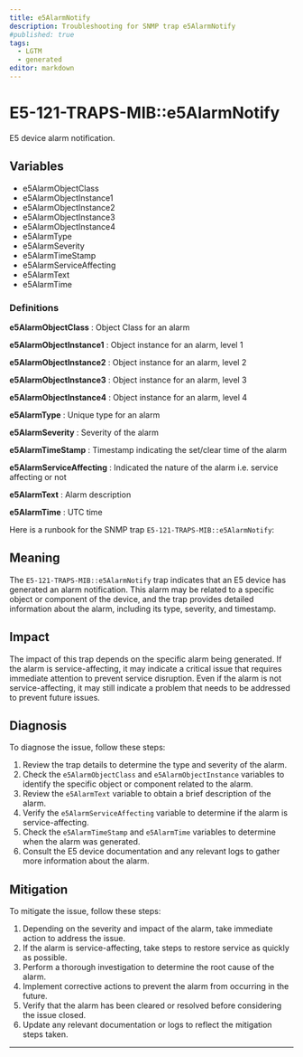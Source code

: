 ```yaml
---
title: e5AlarmNotify
description: Troubleshooting for SNMP trap e5AlarmNotify
#published: true
tags:
  - LGTM
  - generated
editor: markdown
---
```


# E5-121-TRAPS-MIB::e5AlarmNotify 

E5 device alarm notification. 


## Variables


  - e5AlarmObjectClass
  - e5AlarmObjectInstance1
  - e5AlarmObjectInstance2
  - e5AlarmObjectInstance3
  - e5AlarmObjectInstance4
  - e5AlarmType
  - e5AlarmSeverity
  - e5AlarmTimeStamp
  - e5AlarmServiceAffecting
  - e5AlarmText
  - e5AlarmTime 

### Definitions 


**e5AlarmObjectClass** 
: Object Class for an alarm 

**e5AlarmObjectInstance1** 
: Object instance for an alarm, level 1 

**e5AlarmObjectInstance2** 
: Object instance for an alarm, level 2 

**e5AlarmObjectInstance3** 
: Object instance for an alarm, level 3 

**e5AlarmObjectInstance4** 
: Object instance for an alarm, level 4 

**e5AlarmType** 
: Unique type for an alarm 

**e5AlarmSeverity** 
: Severity of the alarm 

**e5AlarmTimeStamp** 
: Timestamp indicating the set/clear time of the alarm 

**e5AlarmServiceAffecting** 
: Indicated the nature of the alarm i.e. service
affecting or not 

**e5AlarmText** 
: Alarm description 

**e5AlarmTime** 
: UTC time 


Here is a runbook for the SNMP trap `E5-121-TRAPS-MIB::e5AlarmNotify`:

## Meaning

The `E5-121-TRAPS-MIB::e5AlarmNotify` trap indicates that an E5 device has generated an alarm notification. This alarm may be related to a specific object or component of the device, and the trap provides detailed information about the alarm, including its type, severity, and timestamp.

## Impact

The impact of this trap depends on the specific alarm being generated. If the alarm is service-affecting, it may indicate a critical issue that requires immediate attention to prevent service disruption. Even if the alarm is not service-affecting, it may still indicate a problem that needs to be addressed to prevent future issues.

## Diagnosis

To diagnose the issue, follow these steps:

1. Review the trap details to determine the type and severity of the alarm.
2. Check the `e5AlarmObjectClass` and `e5AlarmObjectInstance` variables to identify the specific object or component related to the alarm.
3. Review the `e5AlarmText` variable to obtain a brief description of the alarm.
4. Verify the `e5AlarmServiceAffecting` variable to determine if the alarm is service-affecting.
5. Check the `e5AlarmTimeStamp` and `e5AlarmTime` variables to determine when the alarm was generated.
6. Consult the E5 device documentation and any relevant logs to gather more information about the alarm.

## Mitigation

To mitigate the issue, follow these steps:

1. Depending on the severity and impact of the alarm, take immediate action to address the issue.
2. If the alarm is service-affecting, take steps to restore service as quickly as possible.
3. Perform a thorough investigation to determine the root cause of the alarm.
4. Implement corrective actions to prevent the alarm from occurring in the future.
5. Verify that the alarm has been cleared or resolved before considering the issue closed.
6. Update any relevant documentation or logs to reflect the mitigation steps taken.
---




